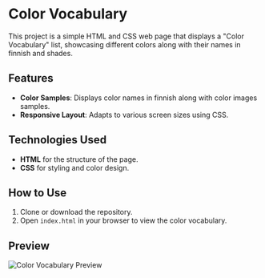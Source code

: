 # Color Vocabulary

This project is a simple HTML and CSS web page that displays a "Color Vocabulary" list, showcasing different colors along with their names in finnish and shades. 

## Features

- **Color Samples**: Displays color names in finnish along with color images samples.
- **Responsive Layout**: Adapts to various screen sizes using CSS.

## Technologies Used

- **HTML** for the structure of the page.
- **CSS** for styling and color design.

## How to Use

1. Clone or download the repository.
2. Open `index.html` in your browser to view the color vocabulary.

## Preview

![Color Vocabulary Preview](https://bootcamp-projects-2024.github.io/Color-Vocab/) 
